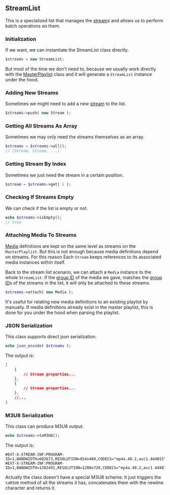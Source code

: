 ## StreamList
This is a specialized list that manages the [stream](stream.md)s and allows us to perform batch operations on them.

### Initialization
If we want, we can instantiate the StreamList class directly.

```php
$streams = new StreamList;
```

But most of the time we don't need to, because we usually work directly with the [MasterPlaylist](master-playlist.md) class and it will generate a `StreamList` instance under the hood.

### Adding New Streams
Sometimes we might need to add a new [stream](stream.md) to the list.

```php
$streams->push( new Stream );
```

### Getting All Streams As Array
Sometimes we may only need the streams themselves as an array.

```php
$streams = $streams->all();
// [Stream, Stream, ...]
```

### Getting Stream By Index
Sometimes we just need the stream in a certain position.

```php
$stream = $streams->get( 1 );
```

### Checking If Streams Empty
We can check if the list is empty or not.

```php
echo $streams->isEmpty();
// true
```

### Attaching Media To Streams
[Media](media.md) definitions are kept on the same level as streams on the `MasterPlaylist`. But this is not enough because media definitions depend on streams. For this reason Each `Stream` keeps references to its associated media instances within itself.

Back to the stream list scenario, we can attach a `Media` instance to the whole `StreamList`. If the [group ID](group-id.md) of the media we gave, matches the [group ID](group-id.md)s of the streams in the list, it will only be attached to these streams.

```php
$streams->attach( new Media );
```

It's useful for relating new media definitions to an existing playlist by manually. If media definitions already exist in the master playlist, this is done for you under the hood when parsing the playlist.

### JSON Serialization
This class supports direct json serialization.

```php
echo json_encode( $streams );
```

The output is:

```json
[
	{
		// Stream properties...
	},
	{
		// Stream properties...
	},
	//...
]
```

### M3U8 Serialization
This class can produce M3U8 output.

```php
echo $streams->toM3U8();
```

The output is:

```m3u8
#EXT-X-STREAM-INF:PROGRAM-ID=1,BANDWIDTH=602673,RESOLUTION=854x480,CODECS="mp4a.40.2,avc1.4d4015"
#EXT-X-STREAM-INF:PROGRAM-ID=1,BANDWIDTH=1302491,RESOLUTION=1280x720,CODECS="mp4a.40.2,avc1.4d4015"
```

Actually the class doesn't have a special M3U8 scheme. It just triggers the `toM3U8` method of all the streams it has, concatenates them with the newline character and returns it.
